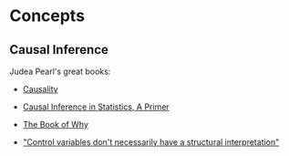# Concepts

## Causal Inference
Judea Pearl's great books: 
- [Causality](http://bayes.cs.ucla.edu/BOOK-2K/)
- [Causal Inference in Statistics, A Primer](http://bayes.cs.ucla.edu/PRIMER/)
- [The Book of Why](http://bayes.cs.ucla.edu/WHY/)

- ["Control variables don't necessarily have a structural interpretation"](https://p-hunermund.com/2019/04/28/dont-put-too-much-meaning-into-control-variables/)
